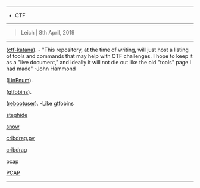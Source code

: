 --------------------------
* CTF
--------------------------
> Leich | 8th April, 2019
--------------------------

([ctf-katana](https://github.com/JohnHammond/ctf-katana)). - "This repository, at the time of writing, will just host a listing of tools and commands that may help with CTF challenges. I hope to keep it as a "live document," and ideally it will not die out like the old "tools" page I had made" -John Hammond

([LinEnum](https://github.com/rebootuser/LinEnum)).

([gtfobins](https://gtfobins.github.io/)).

([rebootuser](https://www.rebootuser.com/)). -Like gtfobins

[steghide](http://steghide.sourceforge.net/)

[snow](http://www.darkside.com.au/snow/)

[cribdrag.py](https://github.com/SpiderLabs/cribdrag)

[cribdrag](https://github.com/SpiderLabs/cribdrag)

[pcap](https://en.wikipedia.org/wiki/Pcap)

[PCAP](https://en.wikipedia.org/wiki/Pcap)

[Wireshark]: https://www.wireshark.org/

[Network Miner]: http://www.netresec.com/?page=NetworkMiner

[PCAPNG]: https://github.com/pcapng/pcapng

[pcapng]: https://github.com/pcapng/pcapng

[pdfcrack]: http://pdfcrack.sourceforge.net/index.html

[GitDumper.sh]: https://github.com/internetwache/GitTools

[pefile]: https://github.com/erocarrera/pefile

[Python]: https://www.python.org/

[PE]: https://en.wikipedia.org/wiki/Portable_Executable

[Portable Executable]: https://en.wikipedia.org/wiki/Portable_Executable

[hipshot]: https://bitbucket.org/eliteraspberries/hipshot

[QR code]: https://en.wikipedia.org/wiki/QR_code

[QR codes]: https://en.wikipedia.org/wiki/QR_code

[QR]: https://en.wikipedia.org/wiki/QR_code

[zbarimg]: https://linux.die.net/man/1/zbarimg

[Linux]: https://en.wikipedia.org/wiki/Linux

[Ubuntu]: https://en.wikipedia.org/wiki/Ubuntu_(operating_system)

[Wine]: https://en.wikipedia.org/wiki/Wine_(software)

[Detect DTMF Tones]: http://dialabc.com/sound/detect/index.html

[dnSpy]: https://github.com/0xd4d/dnSpy

[Windows]: https://en.wikipedia.org/wiki/Microsoft_Windows

[.NET]: https://en.wikipedia.org/wiki/.NET_Framework

[Vigenere Cipher]: https://en.wikipedia.org/wiki/Vigen%C3%A8re_cipher

[PDF]: https://en.wikipedia.org/wiki/Portable_Document_Format

[Playfair Cipher]: https://en.wikipedia.org/wiki/Playfair_cipher

[phpdc.phpr]:https://github.com/lighttpd/xcache/blob/master/bin/phpdc.phpr

[bcompiler]: http://php.net/manual/en/book.bcompiler.php

[PHP]: https://en.wikipedia.org/wiki/PHP

[GET]: https://en.wikipedia.org/wiki/Hypertext_Transfer_Protocol#Request_methods

[pdfdetach]: https://www.systutorials.com/docs/linux/man/1-pdfdetach/

[sqlmap]: https://github.com/sqlmapproject/sqlmap

[hachoir-subfile]: https://pypi.python.org/pypi/hachoir-subfile/0.5.3

[wget]: https://en.wikipedia.org/wiki/Wget

[git]: https://git-scm.com/

[Cross-site scripting]: https://en.wikipedia.org/wiki/Cross-site_scripting

[XSS]: https://en.wikipedia.org/wiki/Cross-site_scripting

[HTML]: https://en.wikipedia.org/wiki/HTML

[JavaScript]: https://en.wikipedia.org/wiki/JavaScript

[PEiD]: https://www.aldeid.com/wiki/PEiD

[wpscan]: https://wpscan.org/

[Ruby]: https://www.ruby-lang.org/en/

[Wordpress]: https://en.wikipedia.org/wiki/WordPress

[dumpzilla]: http://www.dumpzilla.org/

[hexed.it]: https://hexed.it/

[Magic Numbers]: https://en.wikipedia.org/wiki/Magic_number_(programming)#Magic_numbers_in_files

[Magic Number]: https://en.wikipedia.org/wiki/Magic_number_(programming)#Magic_numbers_in_files

[Edit This Cookie]: http://www.editthiscookie.com/

[cookie]: https://en.wikipedia.org/wiki/HTTP_cookie

[cookies]: https://en.wikipedia.org/wiki/HTTP_cookie

[formatStringExploiter]: http://formatstringexploiter.readthedocs.io/en/latest/index.html

[format string vulnerability]: https://www.owasp.org/index.php/Format_string_attack

[printf vulnerability]: https://www.owasp.org/index.php/Format_string_attack

[Java]: https://en.wikipedia.org/wiki/Java_(programming_language)

[JAR]: https://en.wikipedia.org/wiki/JAR_(file_format)

[OpenStego]: https://www.openstego.com/

[Stegsolve.jar]: http://www.caesum.com/handbook/stego.htm

[Stegsolve]: http://www.caesum.com/handbook/stego.htm

[PcapXray]: https://github.com/Srinivas11789/PcapXray

[Atbash Cipher]: https://en.wikipedia.org/wiki/Atbash

[TestDisk]: https://www.cgsecurity.org/Download_and_donate.php/testdisk-7.1-WIP.linux26.tar.bz2

[PNG]: https://en.wikipedia.org/wiki/Portable_Network_Graphics

[jd-gui]: https://github.com/java-decompiler/jd-gui

[dex2jar]: https://github.com/pxb1988/dex2jar

[apktool]: https://ibotpeaches.github.io/Apktool/

[RCE]: https://en.wikipedia.org/wiki/Arbitrary_code_execution

[remote code execution]: https://en.wikipedia.org/wiki/Arbitrary_code_execution

[arbitrary code execution]: https://en.wikipedia.org/wiki/Arbitrary_code_execution

[XSStrike]: https://github.com/UltimateHackers/XSStrike

[nishang]: https://github.com/samratashok/nishang

[Malboge]: https://en.wikipedia.org/wiki/Malbolge

[Piet]: https://esolangs.org/wiki/Piet

[npiet]: https://www.bertnase.de/npiet/

[LC4]: https://www.schneier.com/blog/archives/2018/05/lc4_another_pen.html

[Empire]: https://github.com/EmpireProject/Empire

[Base64]: https://en.wikipedia.org/wiki/Base64

[Base32]: https://en.wikipedia.org/wiki/Base32

[Base85]: https://en.wikipedia.org/wiki/Ascii85

[fcrackzip]: https://github.com/hyc/fcrackzip

[zsteg]: https://github.com/zed-0xff/zsteg

[jsteg]: https://github.com/lukechampine/jsteg

[jstego]: https://sourceforge.net/projects/jstego/

[StegCracker]: https://github.com/Paradoxis/StegCracker

[Base41]: https://github.com/sveljko/base41/blob/master/python/base41.py

[Base65535]: https://github.com/qntm/base65536

[Easy Python Decompiler]: https://github.com/aliansi/Easy-Python-Decompiler-v1.3.2

[photorec]: https://www.cgsecurity.org/wiki/PhotoRec

--------------------------
